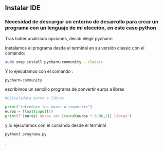 ## Instalar IDE
### Necesidad de descargar un entorno de desarrollo para crear un programa con un lenguaje de mi elección, en este caso python

Tras haber analizado opciones, decidí elegir pycharm

Instalamos el programa desde el terminal en su versión classic con el comando: 

```bash
sudo snap install pycharm-community --classic
```

Y lo ejecutamos con el comando :

```bash
pycharm-community
```

escribimos un sencillo programa de convertir euros a libras

```python
#Calculadora euros a libras

print("introduce los euros a convertir")
euros = float(input())
print(f"{euros} euros son {round(euros * 0.86,2)} libras")
```

y lo ejecutamos con el comando desde el terminal

```bash
python3 programa.py
```

.
